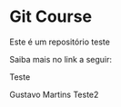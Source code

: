 # Git Course

Este é um repositório teste

Saiba mais no link a seguir:

Teste

Gustavo Martins 
Teste2
